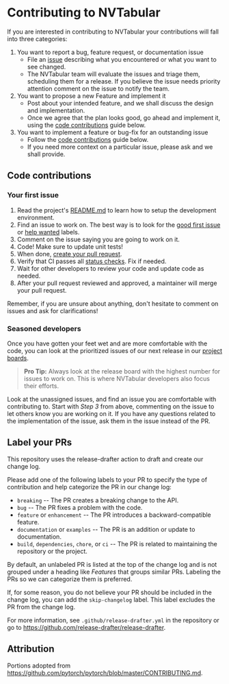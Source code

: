 # Contributing to NVTabular

If you are interested in contributing to NVTabular your contributions will fall
into three categories:

1. You want to report a bug, feature request, or documentation issue
    - File an [issue](https://github.com/nvidia/NVTabular/issues/new/choose)
    describing what you encountered or what you want to see changed.
    - The NVTabular team will evaluate the issues and triage them, scheduling
    them for a release. If you believe the issue needs priority attention
    comment on the issue to notify the team.
2. You want to propose a new Feature and implement it
    - Post about your intended feature, and we shall discuss the design and
    implementation.
    - Once we agree that the plan looks good, go ahead and implement it, using
    the [code contributions](#code-contributions) guide below.
3. You want to implement a feature or bug-fix for an outstanding issue
    - Follow the [code contributions](#code-contributions) guide below.
    - If you need more context on a particular issue, please ask and we shall
    provide.

## Code contributions

### Your first issue

1. Read the project's [README.md](https://github.com/nvidia/NVTabular/blob/main/README.md)
    to learn how to setup the development environment.
2. Find an issue to work on. The best way is to look for the
   [good first issue](https://github.com/nvidia/NVTabular/issues?q=is%3Aissue+is%3Aopen+label%3A%22good+first+issue%22)
   or [help wanted](https://github.com/nvidia/NVTabular/issues?q=is%3Aissue+is%3Aopen+label%3A%22help+wanted%22) labels.
3. Comment on the issue saying you are going to work on it.
4. Code! Make sure to update unit tests!
5. When done, [create your pull request](https://github.com/nvidia/NVTabular/compare).
6. Verify that CI passes all [status checks](https://help.github.com/articles/about-status-checks/).
   Fix if needed.
7. Wait for other developers to review your code and update code as needed.
8. After your pull request reviewed and approved, a maintainer will merge your
   pull request.

Remember, if you are unsure about anything, don't hesitate to comment on issues
and ask for clarifications!

### Seasoned developers

Once you have gotten your feet wet and are more comfortable with the code, you
can look at the prioritized issues of our next release in our [project boards](https://github.com/nvidia/NVTabular/projects).

> **Pro Tip:** Always look at the release board with the highest number for
issues to work on. This is where NVTabular developers also focus their efforts.

Look at the unassigned issues, and find an issue you are comfortable with
contributing to. Start with _Step 3_ from above, commenting on the issue to let
others know you are working on it. If you have any questions related to the
implementation of the issue, ask them in the issue instead of the PR.

## Label your PRs

This repository uses the release-drafter action to draft and create our change log.

Please add one of the following labels to your PR to specify the type of contribution
and help categorize the PR in our change log:

- `breaking` -- The PR creates a breaking change to the API.
- `bug` -- The PR fixes a problem with the code.
- `feature` or `enhancement` -- The PR introduces a backward-compatible feature.
- `documentation` or `examples` -- The PR is an addition or update to documentation.
- `build`, `dependencies`, `chore`, or `ci` -- The PR is related to maintaining the
  repository or the project.

By default, an unlabeled PR is listed at the top of the change log and is not
grouped under a heading like *Features* that groups similar PRs.
Labeling the PRs so we can categorize them is preferred.

If, for some reason, you do not believe your PR should be included in the change
log, you can add the `skip-changelog` label.
This label excludes the PR from the change log.

For more information, see `.github/release-drafter.yml` in the repository
or go to <https://github.com/release-drafter/release-drafter>.

## Attribution

Portions adopted from <https://github.com/pytorch/pytorch/blob/master/CONTRIBUTING.md>.
